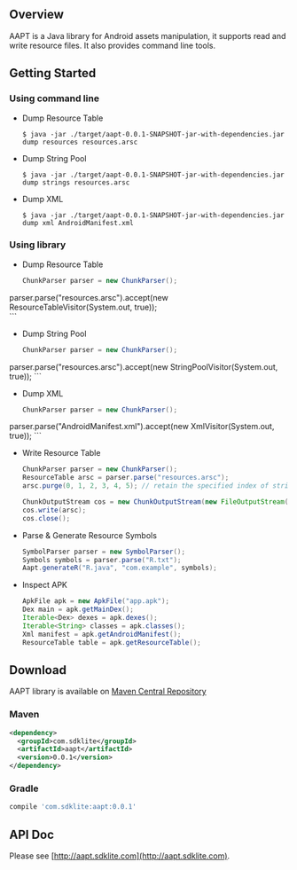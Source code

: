 ## Overview

AAPT is a Java library for Android assets manipulation, it supports read and write resource files. It also provides command line tools.

## Getting Started

### Using command line

- Dump Resource Table

    ```shell
    $ java -jar ./target/aapt-0.0.1-SNAPSHOT-jar-with-dependencies.jar dump resources resources.arsc
    ```

- Dump String Pool

    ```shell
    $ java -jar ./target/aapt-0.0.1-SNAPSHOT-jar-with-dependencies.jar dump strings resources.arsc
    ```

- Dump XML

    ```shell
    $ java -jar ./target/aapt-0.0.1-SNAPSHOT-jar-with-dependencies.jar dump xml AndroidManifest.xml
    ```

### Using library

- Dump Resource Table

    ```java
    ChunkParser parser = new ChunkParser();
parser.parse("resources.arsc").accept(new ResourceTableVisitor(System.out, true));    
    ```

- Dump String Pool

    ```java
    ChunkParser parser = new ChunkParser();
parser.parse("resources.arsc").accept(new StringPoolVisitor(System.out, true));
    ```

- Dump XML

    ```java
    ChunkParser parser = new ChunkParser();
parser.parse("AndroidManifest.xml").accept(new XmlVisitor(System.out, true));
    ```

- Write Resource Table

    ```java
    ChunkParser parser = new ChunkParser();
    ResourceTable arsc = parser.parse("resources.arsc");
    arsc.purge(0, 1, 2, 3, 4, 5); // retain the specified index of strings 

    ChunkOutputStream cos = new ChunkOutputStream(new FileOutputStream("resources.arsc.bak"));
    cos.write(arsc);
    cos.close();
    ```

- Parse & Generate Resource Symbols

    ```java
    SymbolParser parser = new SymbolParser();
    Symbols symbols = parser.parse("R.txt");
    Aapt.generateR("R.java", "com.example", symbols);
    ```

- Inspect APK

    ```java
    ApkFile apk = new ApkFile("app.apk");
    Dex main = apk.getMainDex();
    Iterable<Dex> dexes = apk.dexes();
    Iterable<String> classes = apk.classes();
    Xml manifest = apk.getAndroidManifest();
    ResourceTable table = apk.getResourceTable();
    ```

## Download

AAPT library is available on [Maven Central Repository](http://search.maven.org/#search%7Cga%7C1%7Cg%3A%22com.sdklite%22%20AND%20a%3A%22aapt%22)

### Maven

```xml
<dependency>
  <groupId>com.sdklite</groupId>
  <artifactId>aapt</artifactId>
  <version>0.0.1</version>
</dependency>
```

### Gradle

```gradle
compile 'com.sdklite:aapt:0.0.1'
```

## API Doc

Please see [http://aapt.sdklite.com](http://aapt.sdklite.com).
